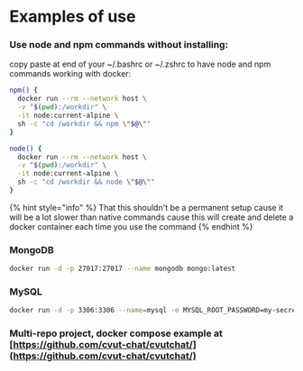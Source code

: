 # Examples of use

### Use node and npm commands without installing:

copy paste at end of your \~/.bashrc or \~/.zshrc to have node and npm commands working with docker:

```bash
npm() {
  docker run --rm --network host \
  -v "$(pwd):/workdir" \
  -it node:current-alpine \
  sh -c "cd /workdir && npm \"$@\""
}

node() {
  docker run --rm --network host \
  -v "$(pwd):/workdir" \
  -it node:current-alpine \
  sh -c "cd /workdir && node \"$@\""
}
```

{% hint style="info" %}
That this shouldn't be a permanent setup cause it will be a lot slower than native commands cause this will create and delete a docker container each time you use the command
{% endhint %}

### MongoDB

```bash
docker run -d -p 27017:27017 --name mongodb mongo:latest
```

### MySQL

```bash
docker run -d -p 3306:3306 --name=mysql -e MYSQL_ROOT_PASSWORD=my-secret-pw mysql:latest
```

### Multi-repo project, docker compose example at [https://github.com/cvut-chat/cvutchat/](https://github.com/cvut-chat/cvutchat/)

